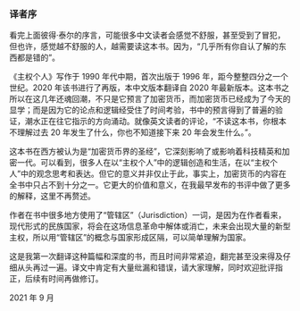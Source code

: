 ### 译者序

看完上面彼得·泰尔的序言，可能很多中文读者会感觉不舒服，甚至受到了冒犯，但也许，感觉越不舒服的人，越需要读这本书。因为，“几乎所有你自认了解的东西都是错的”。

《主权个人》写作于 1990 年代中期，首次出版于 1996 年，距今整整四分之一个世纪。2020 年该书进行了再版，本中文版本翻译自 2020 年最新版本。这本书之所以在这几年还魂回潮，不只是它预言了加密货币，而加密货币已经成为了今天的显学；而是因为它的论点和逻辑经受住了时间考验，书中的预言得到了普遍的验证，潮水正在往它指示的方向涌动。就像英文读者的评论，“不读这本书，你根本不理解过去 20 年发生了什么，你也不知道接下来 20 年会发生什么。”。

这本书在西方被认为是“加密货币界的圣经”，它深刻影响了或影响着科技精英和加密一代。可以看到，很多人在以“主权个人”中的逻辑创造和生活，在以“主权个人”中的观念思考和表达。但它的意义并非仅止于此，事实上，加密货币的内容在全书中只占不到十分之一。它更大的价值和意义，在我最早发布的书评中做了更多的解释，这里不再赘述。

作者在书中很多地方使用了“管辖区”（Jurisdiction）一词，是因为在作者看来，现代形式的民族国家，将会在这场信息革命中解体或消亡，未来会出现大量的新型主权，所以用“管辖区”的概念与国家形成区隔，可以简单理解为国家。

这是我第一次翻译这种篇幅和深度的书，而且时间非常紧迫，翻完甚至没来得及仔细从头再过一遍。译文中肯定有大量纰漏和错误，请大家理解，同时欢迎批评指正，后续有时间再做修订。

2021 年 9 月
